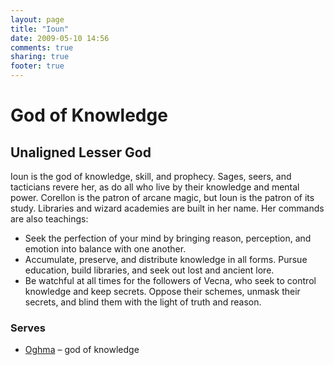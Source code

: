 ```yaml
---
layout: page
title: "Ioun"
date: 2009-05-10 14:56
comments: true
sharing: true
footer: true
---
```

# God of Knowledge
## Unaligned Lesser God

Ioun is the god of knowledge, skill, and prophecy. Sages, seers, and tacticians revere her, as do all who live by their knowledge and mental power. Corellon is the patron of arcane magic, but Ioun is the patron of its study. Libraries and wizard academies are built in her name. Her commands are also teachings:

* Seek the perfection of your mind by bringing reason, perception, and emotion into balance with one another.
* Accumulate, preserve, and distribute knowledge in all forms. Pursue education, build libraries, and seek out lost and ancient lore.
* Be watchful at all times for the followers of Vecna, who seek to control knowledge and keep secrets. Oppose their schemes, unmask their secrets, and blind them with the light of truth and reason.

### Serves
* [Oghma](/deities/Oghma.html) – god of knowledge
